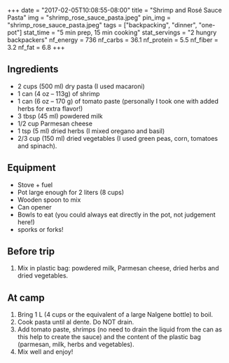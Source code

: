 +++
date = "2017-02-05T10:08:55-08:00"
title = "Shrimp and Rosé Sauce Pasta"
img = "shrimp_rose_sauce_pasta.jpeg"
pin_img = "shrimp_rose_sauce_pasta.jpeg"
tags = ["backpacking", "dinner", "one-pot"]
stat_time = "5 min prep, 15 min cooking"
stat_servings = "2 hungry backpackers"
nf_energy = 736
nf_carbs = 36.1
nf_protein = 5.5
nf_fiber = 3.2
nf_fat = 6.8
+++

## Ingredients

- 2 cups (500 ml) dry pasta (I used macaroni)
- 1 can (4 oz – 113g) of shrimp
- 1 can (6 oz – 170 g) of tomato paste (personally I took one with added herbs for extra flavor!)
- 3 tbsp (45 ml) powdered milk
- 1/2 cup Parmesan cheese
- 1 tsp (5 ml) dried herbs (I mixed oregano and basil)
- 2/3 cup (150 ml) dried vegetables (I used green peas, corn, tomatoes and spinach).

## Equipment

- Stove + fuel
- Pot large enough for 2 liters (8 cups)
- Wooden spoon to mix
- Can opener
- Bowls to eat (you could always eat directly in the pot, not judgement here!)
- sporks or forks!

## Before trip

1. Mix in plastic bag: powdered milk, Parmesan cheese, dried herbs and dried vegetables.
 
## At camp

1. Bring 1 L (4 cups or the equivalent of a large Nalgene bottle) to boil.
1. Cook pasta until al dente. Do NOT drain.
1. Add tomato paste, shrimps (no need to drain the liquid from the can as this help to create the sauce) and the content of the plastic bag (parmesan, milk, herbs and vegetables).
1. Mix well and enjoy!

